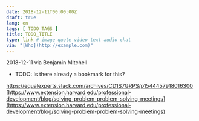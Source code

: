```yaml
---
date: 2018-12-11T00:00:00Z
draft: true
lang: en
tags: [ TODO_TAGS ]
title: TODO_TITLE
type: link # image quote video text audio chat
via: "[Who](http://example.com)"
---
```



2018-12-11 via Benjamin Mitchell

* TODO: Is there already a bookmark for this?

https://equalexperts.slack.com/archives/CD1S7GRPS/p1544457918016300
[https://www.extension.harvard.edu/professional-development/blog/solving-problem-problem-solving-meetings](https://www.extension.harvard.edu/professional-development/blog/solving-problem-problem-solving-meetings)

